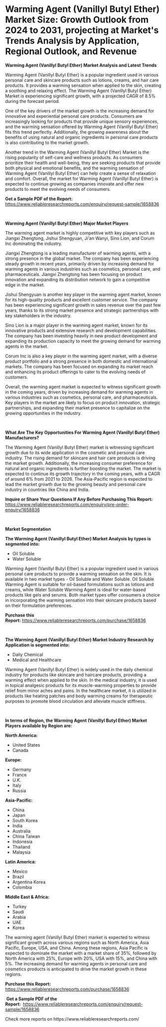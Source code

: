 <p><h1>Warming Agent (Vanillyl Butyl Ether) Market Size: Growth Outlook from 2024 to 2031, projecting at Market's Trends Analysis by Application, Regional Outlook, and Revenue</h1></p><p><strong>Warming Agent (Vanillyl Butyl Ether) Market Analysis and Latest Trends</strong></p>
<p><p>Warming Agent (Vanillyl Butyl Ether) is a popular ingredient used in various personal care and skincare products such as lotions, creams, and hair care products. It provides a warming sensation when applied to the skin, creating a soothing and relaxing effect. The Warming Agent (Vanillyl Butyl Ether) Market is experiencing significant growth, with a projected CAGR of 8.5% during the forecast period.</p><p>One of the key drivers of the market growth is the increasing demand for innovative and experiential personal care products. Consumers are increasingly looking for products that provide unique sensory experiences, and the warming sensation offered by Warming Agent (Vanillyl Butyl Ether) fits this trend perfectly. Additionally, the growing awareness about the benefits of using natural and organic ingredients in personal care products is also contributing to the market growth.</p><p>Another trend in the Warming Agent (Vanillyl Butyl Ether) Market is the rising popularity of self-care and wellness products. As consumers prioritize their health and well-being, they are seeking products that provide both physical and emotional benefits, and the warming sensation of Warming Agent (Vanillyl Butyl Ether) can help create a sense of relaxation and comfort. Overall, the market for Warming Agent (Vanillyl Butyl Ether) is expected to continue growing as companies innovate and offer new products to meet the evolving needs of consumers.</p></p>
<p><strong>Get a Sample PDF of the Report:&nbsp;</strong> <a href="https://www.reliableresearchreports.com/enquiry/request-sample/1658836">https://www.reliableresearchreports.com/enquiry/request-sample/1658836</a></p>
<p>&nbsp;</p>
<p><strong>Warming Agent (Vanillyl Butyl Ether) Major Market Players</strong></p>
<p><p>The warming agent market is highly competitive with key players such as Jiangxi Zhengtong, Jishui Shengyuan, Ji‘an Wanyi, Sino Lion, and Corum Inc dominating the industry. </p><p>Jiangxi Zhengtong is a leading manufacturer of warming agents, with a strong presence in the global market. The company has been experiencing steady growth in recent years, primarily driven by increasing demand for warming agents in various industries such as cosmetics, personal care, and pharmaceuticals. Jiangxi Zhengtong has been focusing on product innovation and expanding its distribution network to gain a competitive edge in the market.</p><p>Jishui Shengyuan is another key player in the warming agent market, known for its high-quality products and excellent customer service. The company has been experiencing significant growth in sales revenue over the past few years, thanks to its strong market presence and strategic partnerships with key stakeholders in the industry.</p><p>Sino Lion is a major player in the warming agent market, known for its innovative products and extensive research and development capabilities. The company has been investing heavily in new product development and expanding its production capacity to meet the growing demand for warming agents in the market.</p><p>Corum Inc is also a key player in the warming agent market, with a diverse product portfolio and a strong presence in both domestic and international markets. The company has been focused on expanding its market reach and enhancing its product offerings to cater to the evolving needs of customers.</p><p>Overall, the warming agent market is expected to witness significant growth in the coming years, driven by increasing demand for warming agents in various industries such as cosmetics, personal care, and pharmaceuticals. Key players in the market are likely to focus on product innovation, strategic partnerships, and expanding their market presence to capitalize on the growing opportunities in the industry.</p></p>
<p>&nbsp;</p>
<p><strong>What Are The Key Opportunities For Warming Agent (Vanillyl Butyl Ether) Manufacturers?</strong></p>
<p><p>The Warming Agent (Vanillyl Butyl Ether) market is witnessing significant growth due to its wide application in the cosmetic and personal care industry. The rising demand for skincare and hair care products is driving the market growth. Additionally, the increasing consumer preference for natural and organic ingredients is further boosting the market. The market is expected to continue its growth trajectory in the coming years, with a CAGR of around 6% from 2021 to 2026. The Asia-Pacific region is expected to lead the market growth due to the growing beauty and personal care industry in countries like China and India.</p></p>
<p><strong>Inquire or Share Your Questions If Any Before Purchasing This Report:</strong> <a href="https://www.reliableresearchreports.com/enquiry/pre-order-enquiry/1658836">https://www.reliableresearchreports.com/enquiry/pre-order-enquiry/1658836</a></p>
<p>&nbsp;</p>
<p><strong>Market Segmentation</strong></p>
<p><strong>The Warming Agent (Vanillyl Butyl Ether) Market Analysis by types is segmented into:</strong></p>
<p><ul><li>Oil Soluble</li><li>Water Soluble</li></ul></p>
<p><p>Warming Agent (Vanillyl Butyl Ether) is a popular ingredient used in various personal care products to provide a warming sensation on the skin. It is available in two market types - Oil Soluble and Water Soluble. Oil Soluble Warming Agent is suitable for oil-based formulations such as lotions and creams, while Water Soluble Warming Agent is ideal for water-based products like gels and serums. Both market types offer consumers a choice in incorporating the warming sensation into their skincare products based on their formulation preferences.</p></p>
<p><strong>Purchase this Report:&nbsp;</strong><a href="https://www.reliableresearchreports.com/purchase/1658836">https://www.reliableresearchreports.com/purchase/1658836</a></p>
<p>&nbsp;</p>
<p><strong>The Warming Agent (Vanillyl Butyl Ether) Market Industry Research by Application is segmented into:</strong></p>
<p><ul><li>Daily Chemical</li><li>Medical and Healthcare</li></ul></p>
<p><p>Warming Agent (Vanillyl Butyl Ether) is widely used in the daily chemical industry for products like skincare and haircare products, providing a warming effect when applied to the skin. In the medical industry, it is used in topical analgesic products for its muscle-warming properties to provide relief from minor aches and pains. In the healthcare market, it is utilized in products like heating patches and body warming creams for therapeutic purposes to promote blood circulation and alleviate muscle stiffness.</p></p>
<p>&nbsp;</p>
<p><strong>In terms of Region, the Warming Agent (Vanillyl Butyl Ether) Market Players available by Region are:</strong></p>
<p>
    <p> <strong> North America: </strong>
        <ul>
            <li>United States</li>
            <li>Canada</li>
        </ul>
        </p> 
    <p> <strong> Europe: </strong>
        <ul>
            <li>Germany</li>
            <li>France</li>
            <li>U.K.</li>
            <li>Italy</li>
            <li>Russia</li>
        </ul>
        </p> 
    <p> <strong> Asia-Pacific: </strong>
        <ul>
            <li>China</li>
            <li>Japan</li>
            <li>South Korea</li>
            <li>India</li>
            <li>Australia</li>
            <li>China Taiwan</li>
            <li>Indonesia</li>
            <li>Thailand</li>
            <li>Malaysia</li>
        </ul>
        </p> 
    <p> <strong> Latin America: </strong>
        <ul>
            <li>Mexico</li>
            <li>Brazil</li>
            <li>Argentina Korea</li>
            <li>Colombia</li>
        </ul>
        </p> 
    <p> <strong> Middle East & Africa: </strong>
        <ul>
            <li>Turkey</li>
            <li>Saudi</li>
            <li>Arabia</li>
            <li>UAE</li>
            <li>Korea</li>
        </ul>
    </p>
    </p>
<p><p>The warming agent (Vanillyl Butyl Ether) market is expected to witness significant growth across various regions such as North America, Asia Pacific, Europe, USA, and China. Among these regions, Asia Pacific is expected to dominate the market with a market share of 35%, followed by North America with 25%, Europe with 20%, USA with 15%, and China with 5%. The increasing demand for warming agents in personal care and cosmetics products is anticipated to drive the market growth in these regions.</p></p>
<p><strong>Purchase this Report: </strong><a href="https://www.reliableresearchreports.com/purchase/1658836">https://www.reliableresearchreports.com/purchase/1658836</a></p>
<p>&nbsp;<strong>Get a Sample PDF of the Report:&nbsp;&nbsp;</strong><a href="https://www.reliableresearchreports.com/enquiry/request-sample/1658836">https://www.reliableresearchreports.com/enquiry/request-sample/1658836</a></p>
<p><strong></strong></p>
<p>Check more reports on https://www.reliableresearchreports.com/</p>